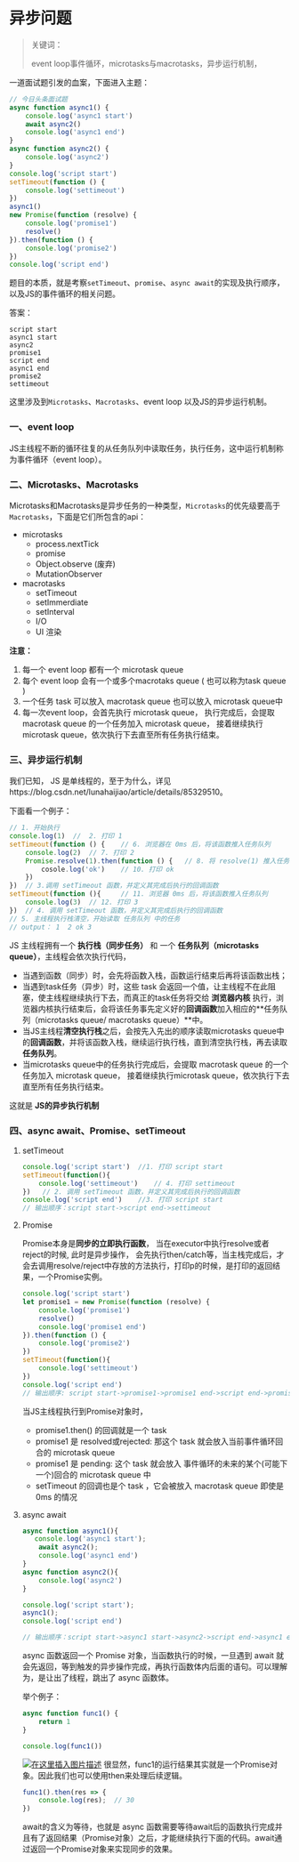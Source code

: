 # 异步问题

> 关键词：
>
> event loop事件循环，microtasks与macrotasks，异步运行机制，

一道面试题引发的血案，下面进入主题：

```JavaScript
// 今日头条面试题
async function async1() {
    console.log('async1 start')
    await async2()
    console.log('async1 end')
}
async function async2() {
    console.log('async2')
}
console.log('script start')
setTimeout(function () {
    console.log('settimeout')
})
async1()
new Promise(function (resolve) {
    console.log('promise1')
    resolve()
}).then(function () {
    console.log('promise2')
})
console.log('script end')
```

题目的本质，就是考察`setTimeout`、`promise`、`async await`的实现及执行顺序，以及JS的事件循环的相关问题。

答案：

```
script start
async1 start
async2
promise1
script end
async1 end
promise2
settimeout
```

这里涉及到`Microtasks`、`Macrotasks`、event loop 以及JS的异步运行机制。

### 一、event loop

JS主线程不断的循环往复的从任务队列中读取任务，执行任务，这中运行机制称为事件循环（event loop）。

### 二、Microtasks、Macrotasks

Microtasks和Macrotasks是异步任务的一种类型，`Microtasks`的优先级要高于`Macrotasks`，下面是它们所包含的api：

- microtasks
  - process.nextTick
  - promise
  - Object.observe (废弃)
  - MutationObserver
- macrotasks
  - setTimeout
  - setImmerdiate
  - setInterval
  - I/O
  - UI 渲染

**注意：**

1. 每一个 event loop 都有一个 microtask queue
2. 每个 event loop 会有一个或多个macrotaks queue ( 也可以称为task queue )
3. 一个任务 task 可以放入 macrotask queue 也可以放入 microtask queue中
4. 每一次event loop，会首先执行 microtask queue， 执行完成后，会提取 macrotask queue 的一个任务加入 microtask queue， 接着继续执行microtask queue，依次执行下去直至所有任务执行结束。

### 三、异步运行机制

我们已知， JS 是单线程的，至于为什么，详见https://blog.csdn.net/lunahaijiao/article/details/85329510。

下面看一个例子：

```JavaScript
// 1. 开始执行
console.log(1)	// 	2. 打印 1
setTimeout(function () {	// 6. 浏览器在 0ms 后，将该函数推入任务队列
    console.log(2)	// 7. 打印 2
    Promise.resolve(1).then(function () {	// 8. 将 resolve(1) 推入任务队列  9. 将 function函数推入任务队列
        cosole.log('ok')	// 10. 打印 ok
    })
})	// 3.调用 setTimeout 函数，并定义其完成后执行的回调函数
setTimeout(function (){		// 11. 浏览器 0ms 后，将该函数推入任务队列
    console.log(3)	// 12. 打印 3
})  // 4. 调用 setTimeout 函数，并定义其完成后执行的回调函数
// 5. 主线程执行栈清空，开始读取 任务队列 中的任务
// output： 1  2 ok 3
```

JS 主线程拥有一个 **执行栈（同步任务）** 和 一个 **任务队列（microtasks queue）**，主线程会依次执行代码，

- 当遇到函数（同步）时，会先将函数入栈，函数运行结束后再将该函数出栈；
- 当遇到task任务（异步）时，这些 task 会返回一个值，让主线程不在此阻塞，使主线程继续执行下去，而真正的task任务将交给 **浏览器内核** 执行，浏览器内核执行结束后，会将该任务事先定义好的**回调函数**加入相应的**任务队列（microtasks queue/ macrotasks queue）**中。
- 当JS主线程**清空执行栈**之后，会按先入先出的顺序读取microtasks queue中的**回调函数**，并将该函数入栈，继续运行执行栈，直到清空执行栈，再去读取**任务队列**。
- 当microtasks queue中的任务执行完成后，会提取 macrotask queue 的一个任务加入 microtask queue， 接着继续执行microtask queue，依次执行下去直至所有任务执行结束。

这就是 **JS的异步执行机制**

### 四、async await、Promise、setTimeout

1. setTimeout

   ```JavaScript
   console.log('script start')	//1. 打印 script start
   setTimeout(function(){
       console.log('settimeout')	// 4. 打印 settimeout
   })	// 2. 调用 setTimeout 函数，并定义其完成后执行的回调函数
   console.log('script end')	//3. 打印 script start
   // 输出顺序：script start->script end->settimeout
   ```

2. Promise

   Promise本身是**同步的立即执行函数**， 当在executor中执行resolve或者reject的时候, 此时是异步操作， 会先执行then/catch等，当主栈完成后，才会去调用resolve/reject中存放的方法执行，打印p的时候，是打印的返回结果，一个Promise实例。

   ```JavaScript
   console.log('script start')
   let promise1 = new Promise(function (resolve) {
       console.log('promise1')
       resolve()
       console.log('promise1 end')
   }).then(function () {
       console.log('promise2')
   })
   setTimeout(function(){
       console.log('settimeout')
   })
   console.log('script end')
   // 输出顺序: script start->promise1->promise1 end->script end->promise2->settimeout
   ```

   当JS主线程执行到Promise对象时，

   - promise1.then() 的回调就是一个 task
   - promise1 是 resolved或rejected: 那这个 task 就会放入当前事件循环回合的 microtask queue
   - promise1 是 pending: 这个 task 就会放入 事件循环的未来的某个(可能下一个)回合的 microtask queue 中
   - setTimeout 的回调也是个 task ，它会被放入 macrotask queue 即使是 0ms 的情况

3. async await

   ```JavaScript
   async function async1(){
      console.log('async1 start');
       await async2();
       console.log('async1 end')
   }
   async function async2(){
       console.log('async2')
   }
   
   console.log('script start');
   async1();
   console.log('script end')
   
   // 输出顺序：script start->async1 start->async2->script end->async1 end
   ```

   async 函数返回一个 Promise 对象，当函数执行的时候，一旦遇到 await 就会先返回，等到触发的异步操作完成，再执行函数体内后面的语句。可以理解为，是让出了线程，跳出了 async 函数体。

   举个例子：

   ```JavaScript
   async function func1() {
       return 1
   }
   
   console.log(func1())
   ```

   [![在这里插入图片描述](https://camo.githubusercontent.com/cdf382b45dfc37ae972c480664cefd416ee13d234453deaae506230f6c3f55ea/68747470733a2f2f696d672d626c6f672e6373646e696d672e636e2f32303139303133313137343431333536322e706e67)](https://camo.githubusercontent.com/cdf382b45dfc37ae972c480664cefd416ee13d234453deaae506230f6c3f55ea/68747470733a2f2f696d672d626c6f672e6373646e696d672e636e2f32303139303133313137343431333536322e706e67)
   很显然，func1的运行结果其实就是一个Promise对象。因此我们也可以使用then来处理后续逻辑。

   ```JavaScript
   func1().then(res => {
       console.log(res);  // 30
   })
   ```

   await的含义为等待，也就是 async 函数需要等待await后的函数执行完成并且有了返回结果（Promise对象）之后，才能继续执行下面的代码。await通过返回一个Promise对象来实现同步的效果。